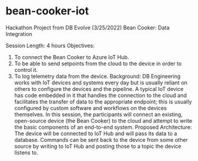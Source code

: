 # bean-cooker-iot
Hackathon Project from DB Evolve (3/25/2022)
Bean Cooker: Data Integration

Session Length: 4 hours
Objectives:
1.	To connect the Bean Cooker to Azure IoT Hub.
2.	To be able to send setpoints from the cloud to the device in order to control it.
3.	To log telemetry data from the device.
Background:
DB Engineering works with IoT devices and systems every day but is usually reliant on others to configure the devices and the pipeline. A typical IoT device has code embedded in it that handles the connection to the cloud and facilitates the transfer of data to the appropriate endpoint; this is usually configured by custom software and workflows on the devices themselves. 
In this session, the participants will connect an existing, open-source device (the Bean Cooker) to the cloud and attempt to write the basic components of an end-to-end system. 
Proposed Architecture:
The device will be connected to IoT Hub and will pass its data to a database. Commands can be sent back to the device from some other source by writing to IoT Hub and posting those to a topic the device listens to.
 
